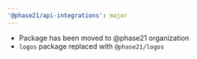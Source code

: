```yaml
---
'@phase21/api-integrations': major
---
```


- Package has been moved to @phase21 organization
- `logos` package replaced with `@phase21/logos`
